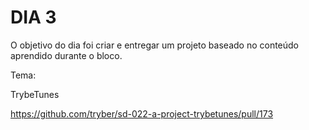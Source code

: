 # DIA 3

O objetivo do dia foi criar e entregar um projeto baseado no conteúdo aprendido durante o bloco.

Tema:

TrybeTunes

https://github.com/tryber/sd-022-a-project-trybetunes/pull/173
